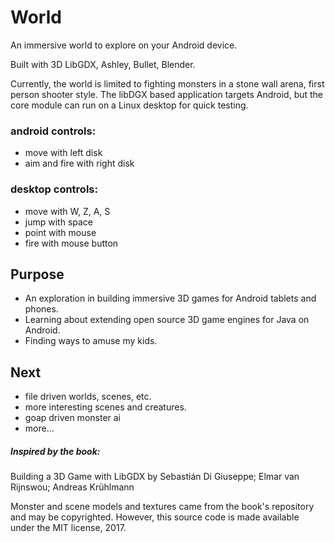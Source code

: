 # World
An immersive world to explore on your Android device.

Built with 3D LibGDX, Ashley, Bullet, Blender.


Currently, the world is limited to fighting monsters in a stone wall arena, first person shooter style.
The libDGX based application targets Android, but the core module can run on a Linux desktop for quick testing.    

### android controls:
 * move with left disk
 * aim and fire with right disk

### desktop controls:
 * move with W, Z, A, S
 * jump with space
 * point with mouse
 * fire with mouse button

## Purpose
* An exploration in building immersive 3D games for Android tablets and phones.
* Learning about extending open source 3D game engines for Java on Android.
* Finding ways to amuse my kids.

## Next
* file driven worlds, scenes, etc.
* more interesting scenes and creatures.
* goap driven monster ai
* more...

##### Inspired by the book:
Building a 3D Game with LibGDX
by Sebastián Di Giuseppe; Elmar van Rijnswou; Andreas Krühlmann

Monster and scene models and textures came from the book's repository and may be copyrighted.
However, this source code is made available under the MIT license, 2017.
 

